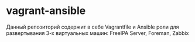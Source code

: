 # vagrant-ansible
Данный репозиторий содержит в себе Vagrantfile и Ansible роли для развертывания 3-х виртуальных машин: FreeIPA Server, Foreman, Zabbix
